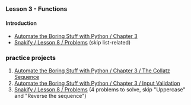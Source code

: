 ### Lesson 3 - Functions
#### Introduction
- [Automate the Boring Stuff with Python / Chapter 3](https://automatetheboringstuff.com/chapter3/)
- [Snakify / Lesson 8 / Problems](https://snakify.org/lessons/functions/) (skip list-related)

### practice projects
1. [Automate the Boring Stuff with Python / Chapter 3 / The Collatz Sequence](https://automatetheboringstuff.com/chapter3/)
1. [Automate the Boring Stuff with Python / Chapter 3 / Input Validation](https://automatetheboringstuff.com/chapter3/)
1. [Snakify / Lesson 8 / Problems](https://snakify.org/lessons/functions/problems/) (4 problems to solve, skip "Uppercase" and "Reverse the sequence")
